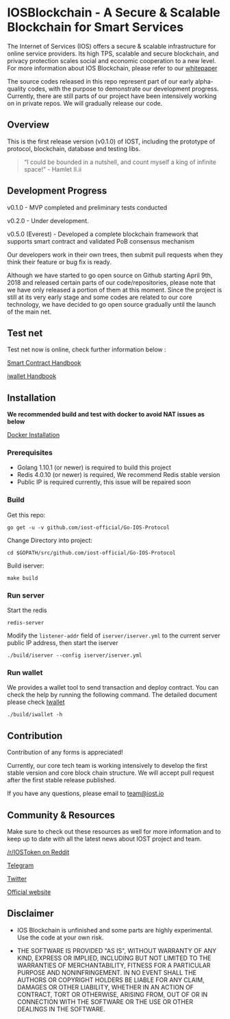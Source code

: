 # IOSBlockchain - A Secure & Scalable Blockchain for Smart Services

The Internet of Services (IOS) offers a secure & scalable infrastructure for online service providers. Its high TPS, scalable and secure blockchain, and privacy protection scales social and economic cooperation to a new level. For more information about IOS Blockchain, please refer to our [whitepaper](https://github.com/iost-official/Documents)

The source codes released in this repo represent part of our early alpha-quality codes, with the purpose to demonstrate our development progress. Currently, there are still parts of our project have been intensively working on in private repos. We will gradually release our code.

## Overview

This is the first release version (v0.1.0) of IOST, including the prototype of protocol, blockchain, database and testing libs.

>“I could be bounded in a nutshell, and count myself a king of infinite space!”  - Hamlet II.ii

## Development Progress

v0.1.0 - MVP completed and preliminary tests conducted

v0.2.0 - Under development.

v0.5.0 (Everest) - Developed a complete blockchain framework that supports smart contract and validated PoB consensus mechanism

Our developers work in their own trees, then submit pull requests when they think their feature or bug fix is ready.

Although we have started to go open source on Github starting April 9th, 2018 and released certain parts of our code/repositories, please note that we have only released a portion of them at this moment.  Since the project is still at its very early stage and some codes are related to our core technology, we have decided to go open source gradually until the launch of the main net.

## Test net

Test net now is online, check further information below :

[Smart Contract Handbook](https://github.com/iost-official/Go-IOS-Protocol/wiki/Smart-Contract-Handbook)

[iwallet Handbook](https://github.com/iost-official/Go-IOS-Protocol/wiki/iwallet)

## Installation

__We recommended build and test with docker to avoid NAT issues as below__

[Docker Installation](https://github.com/iost-official/Go-IOS-Protocol/wiki/Docker-Installation)

### Prerequisites
* Golang 1.10.1 (or newer) is required to build this project
* Redis 4.0.10 (or newer) is required, We recommend Redis stable version
* Public IP is required currently, this issue will be repaired soon

### Build
Get this repo:
```
go get -u -v github.com/iost-official/Go-IOS-Protocol
```
Change Directory into project:
```
cd $GOPATH/src/github.com/iost-official/Go-IOS-Protocol
```
Build iserver:
```
make build
```

### Run server
Start the redis
```
redis-server
```
Modify the `listener-addr` field of `iserver/iserver.yml` to the current server public IP address, then start the iserver
```
./build/iserver --config iserver/iserver.yml 
```

### Run wallet
We provides a wallet tool to send transaction and deploy contract. You can check the help by running the following command. The detailed document please check [Iwallet](https://github.com/iost-official/Go-IOS-Protocol/wiki/Iwallet)
```
./build/iwallet -h
```

## Contribution

Contribution of any forms is appreciated!

Currently, our core tech team is working intensively to develop the first stable version and core block chain structure. We will accept pull request after the first stable release published.

If you have any questions, please email to team@iost.io

## Community & Resources

Make sure to check out these resources as well for more information and to keep up to date with all the latest news about IOST project and team.

[/r/IOSToken on Reddit](https://www.reddit.com/r/IOStoken)

[Telegram](https://t.me/officialios)

[Twitter](https://twitter.com/IOStoken)

[Official website](https://iost.io)

## Disclaimer

- IOS Blockchain is unfinished and some parts are highly experimental. Use the code at your own risk.

- THE SOFTWARE IS PROVIDED "AS IS", WITHOUT WARRANTY OF ANY KIND, EXPRESS OR IMPLIED, INCLUDING BUT NOT LIMITED TO THE WARRANTIES OF MERCHANTABILITY, FITNESS FOR A PARTICULAR PURPOSE AND NONINFRINGEMENT. IN NO EVENT SHALL THE AUTHORS OR COPYRIGHT HOLDERS BE LIABLE FOR ANY CLAIM, DAMAGES OR OTHER LIABILITY, WHETHER IN AN ACTION OF CONTRACT, TORT OR OTHERWISE, ARISING FROM, OUT OF OR IN CONNECTION WITH THE SOFTWARE OR THE USE OR OTHER DEALINGS IN THE SOFTWARE.


